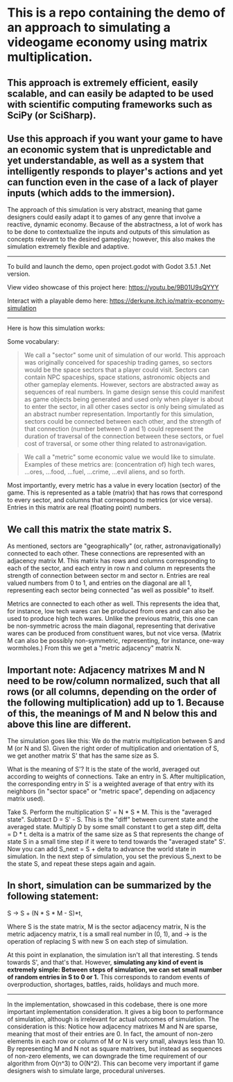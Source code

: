 # This is a repo containing the demo of an approach to simulating a videogame economy using matrix multiplication.

## This approach is extremely efficient, easily scalable, and can easily be adapted to be used with scientific computing frameworks such as SciPy (or SciSharp).

## Use this approach if you want your game to have an economic system that is unpredictable and yet understandable, as well as a system that intelligently responds to player's actions and yet can function even in the case of a lack of player inputs (which adds to the immersion).

The approach of this simulation is very abstract, meaning that game designers could easily adapt it to games of any genre that involve a reactive, dynamic economy. Because of the abstractness, a lot of work has to be done to contextualize the inputs and outputs of this simulation as concepts relevant to the desired gameplay; however, this also makes the simulation extremely flexible and adaptive.

-----

To build and launch the demo, open project.godot with Godot 3.5.1 .Net version.

View video showcase of this project here: https://youtu.be/9B01U9sQYYY

Interact with a playable demo here: https://derkune.itch.io/matrix-economy-simulation

----

Here is how this simulation works:

Some vocabulary:

>We call a "sector" some unit of simulation of our world. This approach was originally conceived for spaceship trading games, so sectors would be the space sectors that a player could visit. Sectors can contain NPC spaceships, space stations, astronomic objects and other gameplay elements. However, sectors are abstracted away as sequences of real numbers. In game design sense this could manifest as game objects being generated and used only when player is about to enter the sector, in all other cases sector is only being simulated as an abstract number representation. Importantly for this simulation, sectors could be connected between each other, and the strength of that connection (number between 0 and 1) could represent the duration of traversal of the connection between these sectors, or fuel cost of traversal, or some other thing related to astronavigation.

>We call a "metric" some economic value we would like to simulate. Examples of these metrics are: (concentration of) high tech wares, ...ores, ...food, ...fuel, ...crime, ...evil aliens, and so forth.

Most importantly, every metric has a value in every location (sector) of the game. This is represented as a table (matrix) that has rows that correspond to every sector, and columns that correspond to metrics (or vice versa). Entries in this matrix are real (floating point) numbers.

## We call this matrix the state matrix S.

As mentioned, sectors are "geographically" (or, rather, astronavigationally) connected to each other. These connections are represented with an adjacency matrix M. This matrix has rows and columns corresponding to each of the sector, and each entry in row n and column m represents the strength of connection between sector m and sector n. Entries are real valued numbers from 0 to 1, and entries on the diagonal are all 1, representing each sector being connected "as well as possible" to itself.

Metrics are connected to each other as well. This represents the idea that, for instance, low tech wares can be produced from ores and can also be used to produce high tech wares. Unlike the previous matrix, this one can be non-symmetric across the main diagonal, representing that derivative wares can be produced from constituent wares, but not vice versa. (Matrix M can also be possibly non-symmetric, representing, for instance, one-way wormholes.) From this we get a "metric adjacency" matrix N.

## Important note: Adjacency matrixes M and N need to be row/column normalized, such that all rows (or all columns, depending on the order of the following multiplication) add up to 1. Because of this, the meanings of M and N below this and above this line are different.

The simulation goes like this: We do the matrix multiplication between S and M (or N and S). Given the right order of multiplication and orientation of S, we get another matrix S' that has the same size as S.

What is the meaning of S'? It is the state of the world, averaged out according to weights of connections. Take an entry in S. After multiplication, the corresponding entry in S' is a weighted average of that entry with its neighbors (in "sector space" or "metric space", depending on adjacency matrix used).

Take S. Perform the multiplication S' = N * S * M. This is the "averaged state". Subtract D = S' - S. This is the "diff" between current state and the averaged state. Multiply D by some small constant t to get a step diff, delta = D * t. delta is a matrix of the same size as S that represents the change of state S in a small time step if it were to tend towards the "averaged state" S'. Now you can add S_next = S + delta to advance the world state in simulation. In the next step of simulation, you set the previous S_next to be the state S, and repeat these steps again and again.

## In short, simulation can be summarized by the following statement:

S -> S + (N * S * M - S)*t,

Where S is the state matrix, M is the sector adjacency matrix, N is the metric adjacency matrix, t is a small real number in (0, 1), and -> is the operation of replacing S with new S on each step of simulation.

At this point in explanation, the simulation isn't all that interesting. S tends towards S', and that's that. However, __simulating any kind of event is extremely simple: Between steps of simulation, we can set small number of random entries in S to 0 or 1.__ This corresponds to random events of overproduction, shortages, battles, raids, holidays and much more.

----

In the implementation, showcased in this codebase, there is one more important implementation consideration. It gives a big boon to performance of simulation, although is irrelevant for actual outcomes of simulation. The consideration is this: Notice how adjacency matrixes M and N are sparse, meaning that most of their entries are 0. In fact, the amount of non-zero elements in each row or column of M or N is very small, always less than 10. By representing M and N not as square matrixes, but instead as sequences of non-zero elements, we can downgrade the time requirement of our algorithm from O(n^3) to O(N^2). This can become very important if game designers wish to simulate large, procedural universes.

